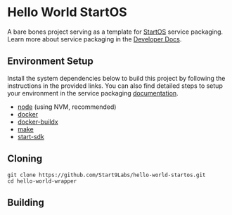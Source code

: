 # Hello World StartOS

A bare bones project serving as a template for [StartOS](https://github.com/Start9Labs/start-os/) service packaging. Learn more about service packaging in the [Developer Docs](https://docs.start9.com/latest/developer-docs/).

## Environment Setup

Install the system dependencies below to build this project by following the instructions in the provided links. You can also find detailed steps to setup your environment in the service packaging [documentation](https://github.com/Start9Labs/service-pipeline#development-environment).

- [node](https://nodejs.org/en) (using NVM, recommended)
- [docker](https://docs.docker.com/get-docker)
- [docker-buildx](https://docs.docker.com/buildx/working-with-buildx/)
- [make](https://www.gnu.org/software/make/)
- [start-sdk](https://github.com/Start9Labs/start-sdk)

## Cloning

```
git clone https://github.com/Start9Labs/hello-world-startos.git
cd hello-world-wrapper
```

## Building
<!-- TODO -->